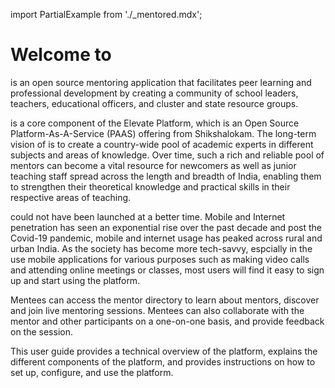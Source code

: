 import PartialExample from './_mentored.mdx';

# Welcome to <PartialExample mentored />

<PartialExample mentored /> is an open source mentoring application that facilitates peer learning and professional development by creating a community of school leaders, teachers, educational officers, and cluster and state resource groups.

>  

<PartialExample mentored /> is a core component of the Elevate Platform, which is an Open Source Platform-As-A-Service (PAAS) offering from Shikshalokam. The long-term vision of <PartialExample mentored /> is to create a country-wide pool of academic experts in different subjects and areas of knowledge. Over time, such a rich and reliable pool of mentors can become a vital resource for newcomers as well as junior teaching staff spread across the length and breadth of India, enabling them to strengthen their theoretical knowledge and practical skills in their respective areas of teaching.  

> 

<PartialExample mentored /> could not have been launched at a better time. Mobile and Internet penetration has seen an exponential rise over the past decade and post the Covid-19 pandemic, mobile and internet usage has peaked across rural and urban India. As the society has become more tech-savvy, espcially in the use mobile applications for various purposes such as making video calls and attending online meetings or classes, most users will find it easy to sign up and start using the <PartialExample mentored /> platform. 

>

Mentees can access the mentor directory to learn about mentors, discover and join live mentoring sessions. Mentees can also collaborate with the mentor and other participants on a one-on-one basis, and provide feedback on the session.

>

This user guide provides a technical overview of the <PartialExample mentored /> platform, explains the different components of the platform, and provides  instructions on how to set up, configure, and use the platform.